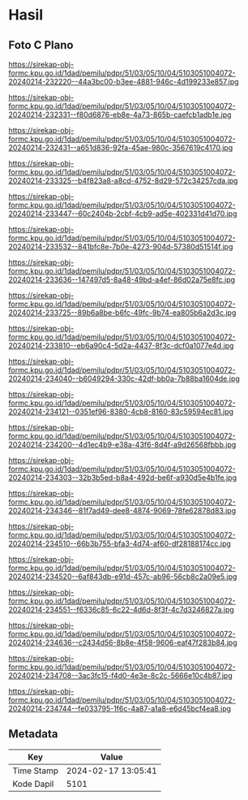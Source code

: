 # Hasil

## Foto C Plano

https://sirekap-obj-formc.kpu.go.id/1dad/pemilu/pdpr/51/03/05/10/04/5103051004072-20240214-232220--44a3bc00-b3ee-4881-946c-4d199233e857.jpg

https://sirekap-obj-formc.kpu.go.id/1dad/pemilu/pdpr/51/03/05/10/04/5103051004072-20240214-232331--f80d6876-eb8e-4a73-865b-caefcb1adb1e.jpg

https://sirekap-obj-formc.kpu.go.id/1dad/pemilu/pdpr/51/03/05/10/04/5103051004072-20240214-232431--a651d836-92fa-45ae-980c-3567619c4170.jpg

https://sirekap-obj-formc.kpu.go.id/1dad/pemilu/pdpr/51/03/05/10/04/5103051004072-20240214-233325--b4f823a8-a8cd-4752-8d29-572c34257cda.jpg

https://sirekap-obj-formc.kpu.go.id/1dad/pemilu/pdpr/51/03/05/10/04/5103051004072-20240214-233447--60c2404b-2cbf-4cb9-ad5e-402331d41d70.jpg

https://sirekap-obj-formc.kpu.go.id/1dad/pemilu/pdpr/51/03/05/10/04/5103051004072-20240214-233532--841bfc8e-7b0e-4273-904d-57380d51514f.jpg

https://sirekap-obj-formc.kpu.go.id/1dad/pemilu/pdpr/51/03/05/10/04/5103051004072-20240214-233636--147497d5-8a48-49bd-a4ef-86d02a75e8fc.jpg

https://sirekap-obj-formc.kpu.go.id/1dad/pemilu/pdpr/51/03/05/10/04/5103051004072-20240214-233725--89b6a8be-b6fc-49fc-9b74-ea805b6a2d3c.jpg

https://sirekap-obj-formc.kpu.go.id/1dad/pemilu/pdpr/51/03/05/10/04/5103051004072-20240214-233810--eb6a90c4-5d2a-4437-8f3c-dcf0a1077e4d.jpg

https://sirekap-obj-formc.kpu.go.id/1dad/pemilu/pdpr/51/03/05/10/04/5103051004072-20240214-234040--b6049294-330c-42df-bb0a-7b88ba1604de.jpg

https://sirekap-obj-formc.kpu.go.id/1dad/pemilu/pdpr/51/03/05/10/04/5103051004072-20240214-234121--0351ef96-8380-4cb8-8160-83c59594ec81.jpg

https://sirekap-obj-formc.kpu.go.id/1dad/pemilu/pdpr/51/03/05/10/04/5103051004072-20240214-234200--4d1ec4b9-e38a-43f6-8d4f-a9d26568fbbb.jpg

https://sirekap-obj-formc.kpu.go.id/1dad/pemilu/pdpr/51/03/05/10/04/5103051004072-20240214-234303--32b3b5ed-b8a4-492d-be6f-a930d5e4b1fe.jpg

https://sirekap-obj-formc.kpu.go.id/1dad/pemilu/pdpr/51/03/05/10/04/5103051004072-20240214-234346--81f7ad49-dee8-4874-9069-78fe62878d83.jpg

https://sirekap-obj-formc.kpu.go.id/1dad/pemilu/pdpr/51/03/05/10/04/5103051004072-20240214-234510--66b3b755-bfa3-4d74-af60-df28188174cc.jpg

https://sirekap-obj-formc.kpu.go.id/1dad/pemilu/pdpr/51/03/05/10/04/5103051004072-20240214-234520--6af843db-e91d-457c-ab96-56cb8c2a09e5.jpg

https://sirekap-obj-formc.kpu.go.id/1dad/pemilu/pdpr/51/03/05/10/04/5103051004072-20240214-234551--f6336c85-6c22-4d6d-8f3f-4c7d3246827a.jpg

https://sirekap-obj-formc.kpu.go.id/1dad/pemilu/pdpr/51/03/05/10/04/5103051004072-20240214-234636--c2434d56-8b8e-4f58-9606-eaf47f283b84.jpg

https://sirekap-obj-formc.kpu.go.id/1dad/pemilu/pdpr/51/03/05/10/04/5103051004072-20240214-234708--3ac3fc15-f4d0-4e3e-8c2c-5666e10c4b87.jpg

https://sirekap-obj-formc.kpu.go.id/1dad/pemilu/pdpr/51/03/05/10/04/5103051004072-20240214-234744--fe033795-1f6c-4a87-a1a8-e6d45bcf4ea8.jpg


## Metadata

| Key        | Value               |
| ---------- | ------------------- |
| Time Stamp | 2024-02-17 13:05:41 |
| Kode Dapil | 5101                |



